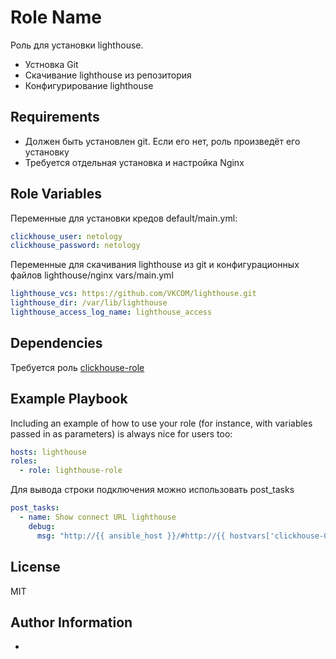 Role Name
=========

Роль для установки lighthouse.
- Устновка Git
- Скачивание lighthouse из репозитория
- Конфигурирование lighthouse


Requirements
------------

- Должен быть установлен git. Если его нет, роль произведёт его установку
- Требуется отдельная установка и настройка Nginx

Role Variables
--------------

Переменные для установки кредов
default/main.yml:
```yaml
clickhouse_user: netology
clickhouse_password: netology
```

Переменные для скачивания lighthouse из git и конфигурационных файлов lighthouse/nginx
vars/main.yml
```yaml
lighthouse_vcs: https://github.com/VKCOM/lighthouse.git
lighthouse_dir: /var/lib/lighthouse
lighthouse_access_log_name: lighthouse_access
```

Dependencies
------------

Требуется роль [clickhouse-role](https://github.com/Valdem88/clickhouse-role)

Example Playbook
----------------

Including an example of how to use your role (for instance, with variables passed in as parameters) is always nice for users too:

```yaml
hosts: lighthouse
roles:
  - role: lighthouse-role
```

Для вывода строки подключения можно использовать post_tasks

```yaml
post_tasks:
  - name: Show connect URL lighthouse
    debug:
      msg: "http://{{ ansible_host }}/#http://{{ hostvars['clickhouse-01'].ansible_host }}:8123/?user={{ clickhouse_user }}"
```

License
-------

MIT

Author Information
------------------
-
